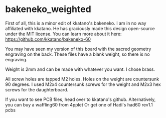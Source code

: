 # bakeneko_weighted

First of all, this is a minor edit of kkatano's bakeneko. I am in no way affiliated with kkatano. He has graciously made this design open-source under the MIT license.
You can learn more about it here: https://github.com/kkatano/bakeneko-60


You may have seen my version of this board with the sacred geometry engraving on the back. These files have a blank weight, so there is no engraving.

Weight is 2mm and can be made with whatever you want. I chose brass.

All screw holes are tapped M2 holes.
Holes on the weight are countersunk 90 degrees.
I used M2x4 countersunk screws for the weight and M2x3 hex screws for the daughterboard.

If you want to see PCB files, head over to kkatano's github.
Alternatively, you can buy a waffling60 from 4pplet
Or get one of Hadi's had60 rev1.1 pcbs
